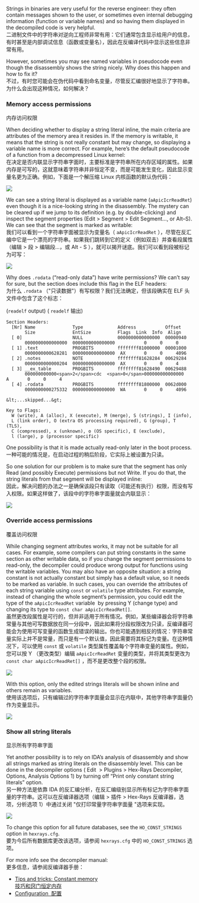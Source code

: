 Strings in binaries are very useful for the reverse engineer: they often contain messages shown to the user, or sometimes even internal debugging information (function or variable names) and so having them displayed in the decompiled code is very helpful.  
二进制文件中的字符串对逆向工程师非常有用：它们通常包含显示给用户的信息，有时甚至是内部调试信息（函数或变量名），因此在反编译代码中显示这些信息非常有用。

However, sometimes you may see named variables in pseudocode even though the disassembly shows the string nicely. Why does this happen and how to fix it?  
不过，有时您可能会在伪代码中看到命名变量，尽管反汇编很好地显示了字符串。为什么会出现这种情况，如何解决？

### Memory access permissions  
内存访问权限

When deciding whether to display a string literal inline, the main criteria are attributes of the memory area it resides in. If the memory is writable, it means that the string is not really constant but may change, so displaying a variable name is more correct. For example, here’s the default pseudocode of a function from a decompressed Linux kernel:  
在决定是否内联显示字符串字面时，主要标准是字符串所在内存区域的属性。如果内存是可写的，这就意味着字符串并非恒定不变，而是可能发生变化，因此显示变量名更为正确。例如，下面是一个解压缩 Linux 内核函数的默认伪代码：

[![](assets/2021/09/hr_strlit1-1024x379.png)](assets/2021/09/hr_strlit1.png)

We can see a string literal is displayed as a variable name (`aApicIcrReadRet`) even though it is a nice-looking string in the disassembly. The mystery can be cleared up if we jump to its definition (e.g. by double-clicking) and inspect the segment properties (Edit > Segment > Edit Segment…, or Alt–S). We can see that the segment is marked as writable:  
我们可以看到一个字符串字面被显示为变量名（ `aApicIcrReadRet` ），尽管在反汇编中它是一个漂亮的字符串。如果我们跳转到它的定义（例如双击）并查看段属性（编辑 > 段 > 编辑段...，或 Alt - S ），就可以揭开谜底。我们可以看到段被标记为可写：

![](assets/2021/09/hr_strlit2.png)

Why does `.rodata` (“read-only data”) have write permissions? We can’t say for sure, but the section does include this flag in the ELF headers:  
为什么 `.rodata` （"只读数据"）有写权限？我们无法确定，但该段确实在 ELF 头文件中包含了这个标志：

(`readelf` output) ( `readelf` 输出)

```
Section Headers:
  [Nr] Name              Type             Address           Offset
       Size              EntSize          Flags  Link  Info  Align
  [ 0]                   NULL             0000000000000000  00000940
       0000000000000000  0000000000000000           0     0     0
  [ 1] .text             PROGBITS         ffffffff81000000  00001000
       0000000000628281  0000000000000000  AX       0     0     4096
  [ 2] .notes            NOTE             ffffffff81628284  00629284
       0000000000000204  0000000000000000  AX       0     0     4
  [ 3] __ex_table        PROGBITS         ffffffff81628490  00629488
       000000000000<span>2</span>cdc  <span>0</span>000000000000000   A       0     0     4
  [ 4] .rodata           PROGBITS         ffffffff81800000  0062d000
       0000000000275332  0000000000000000  WA       0     0     4096

&lt;...skipped...&gt;

Key to Flags:
  W (write), A (alloc), X (execute), M (merge), S (strings), I (info),
  L (link order), O (extra OS processing required), G (group), T (TLS),
  C (compressed), x (unknown), o (OS specific), E (exclude),
  l (large), p (processor specific)
```

One possibility is that it is made actually read-only later in the boot process.  
一种可能的情况是，在启动过程的稍后阶段，它实际上被设置为只读。

So one solution for our problem is to make sure that the segment has only Read (and possibly Execute) permissions but not Write. If you do that, the string literals from that segment will be displayed inline:  
因此，解决问题的办法之一是确保该段只有读取（可能还有执行）权限，而没有写入权限。如果这样做了，该段中的字符串字面量就会内联显示：

![](assets/2021/09/hr_strlit3.png)

### Override access permissions  
覆盖访问权限

While changing segment attributes works, it may not be suitable for all cases. For example, some compilers can put string constants in the same section as other writable data, so if you change the segment permissions to read-only, the decompiler could produce wrong output for functions using the writable variables. You may also have an opposite situation: a string constant is not actually constant but simply has a default value, so it needs to be marked as variable. In such cases, you can override the attributes of each string variable using `const` or `volatile` type attributes. For example, instead of changing the whole segment’s permission, you could edit the type of the `aApicIcrReadRet` variable  by pressing Y (change type) and changing its type to `const char aApicIcrReadRet[]`.  
虽然更改段属性是可行的，但并非适用于所有情况。例如，某些编译器会将字符串常量与其他可写数据放在同一分段中，因此如果将分段权限改为只读，反编译器可能会为使用可写变量的函数生成错误的输出。你也可能遇到相反的情况：字符串常量实际上并不是常量，而只是有一个默认值，因此需要将其标记为变量。在这种情况下，可以使用 `const` 或 `volatile` 类型属性覆盖每个字符串变量的属性。例如，您可以按 Y （更改类型）编辑 `aApicIcrReadRet` 变量的类型，并将其类型更改为 `const char aApicIcrReadRet[]` ，而不是更改整个段的权限。

![](assets/2021/09/hr_strlit4.png)

With this option, only the edited strings literals will be shown inline and others remain as variables.  
使用该选项后，只有编辑过的字符串字面量会显示在内联中，其他字符串字面量仍作为变量显示。

![](assets/2021/09/hr_strlit5.png)

### Show all string literals  
显示所有字符串字面

Yet another possibility is to rely on IDA’s analysis of disassembly and show all strings marked as string literals on the disassembly level. This can be done in the decompiler options ( Edit  > Plugins > Hex-Rays Decompiler, Options, Analysis Options 1) by turning off “Print only constant string literals” option.  
另一种方法是依靠 IDA 的反汇编分析，在反汇编级别显示所有标记为字符串字面量的字符串。这可以在反编译器选项（编辑 > 插件 > Hex-Rays 反编译器，选项，分析选项 1）中通过关闭 "仅打印常量字符串字面量 "选项来实现。

![](assets/2021/09/hr_strlit6.png)

To change this option for all future databases, see the `HO_CONST_STRINGS` option in `hexrays.cfg`.  
要为今后所有数据库更改该选项，请参阅 `hexrays.cfg` 中的 `HO_CONST_STRINGS` 选项。

For more info see the decompiler manual:  
更多信息，请参阅反编译器手册：

-   [Tips and tricks: Constant memory  
    技巧和窍门恒定内存](https://hex-rays.com/products/decompiler/manual/tricks.shtml#02)
-   [Configuration  配置](https://hex-rays.com/products/decompiler/manual/config.shtml)
